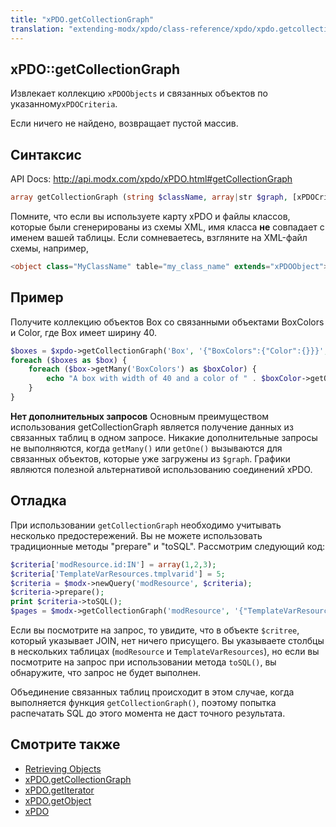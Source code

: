 ```yaml
---
title: "xPDO.getCollectionGraph"
translation: "extending-modx/xpdo/class-reference/xpdo/xpdo.getcollectiongraph"
---
```


## xPDO::getCollectionGraph

Извлекает коллекцию `xPDOObjects` и связанных объектов по указанному`xPDOCriteria`.

Если ничего не найдено, возвращает пустой массив.

## Синтаксис

API Docs: <http://api.modx.com/xpdo/xPDO.html#getCollectionGraph>

```php
array getCollectionGraph (string $className, array|str $graph, [xPDOCriteria|array|str|int $criteria = null], [bool|int $cacheFlag = true])
```

Помните, что если вы используете карту xPDO и файлы классов, которые были сгенерированы из схемы XML, имя класса **не** совпадает с именем вашей таблицы. Если сомневаетесь, взгляните на XML-файл схемы, например,

```php
<object class="MyClassName" table="my_class_name" extends="xPDOObject">
```

## Пример

Получите коллекцию объектов Box со связанными объектами BoxColors и Color, где Box имеет ширину 40.

```php
$boxes = $xpdo->getCollectionGraph('Box', '{"BoxColors":{"Color":{}}}', array('Box.width' => 40));
foreach ($boxes as $box) {
    foreach ($box->getMany('BoxColors') as $boxColor) {
        echo "A box with width of 40 and a color of " . $boxColor->getOne('Color')->get('name') . " was found.\n";
    }
}
```

**Нет дополнительных запросов**
Основным преимуществом использования getCollectionGraph является получение данных из связанных таблиц в одном запросе. Никакие дополнительные запросы не выполняются, когда `getMany()` или `getOne()` вызываются для связанных объектов, которые уже загружены из `$graph`. Графики являются полезной альтернативой использованию соединений xPDO.

## Отладка

При использовании `getCollectionGraph` необходимо учитывать несколько предостережений. Вы не можете использовать традиционные методы "prepare" и "toSQL". Рассмотрим следующий код:

```php
$criteria['modResource.id:IN'] = array(1,2,3);
$criteria['TemplateVarResources.tmplvarid'] = 5;
$criteria = $modx->newQuery('modResource', $criteria);
$criteria->prepare();
print $criteria->toSQL();
$pages = $modx->getCollectionGraph('modResource', '{"TemplateVarResources":{"TemplateVar":{}}}', $criteria);
```

Если вы посмотрите на запрос, то увидите, что в объекте `$critree`, который указывает JOIN, нет ничего присущего. Вы указываете столбцы в нескольких таблицах (`modResource` и `TemplateVarResources`), но если вы посмотрите на запрос при использовании метода `toSQL()`, вы обнаружите, что запрос не будет выполнен.

Объединение связанных таблиц происходит в этом случае, когда выполняется функция `getCollectionGraph()`, поэтому попытка распечатать SQL до этого момента не даст точного результата.

## Смотрите также

-   [Retrieving Objects](extending-modx/xpdo/retrieving-objects "Retrieving Objects")
-   [xPDO.getCollectionGraph](extending-modx/xpdo/class-reference/xpdo/xpdo.getcollectiongraph "xPDO.getCollectionGraph")
-   [xPDO.getIterator](extending-modx/xpdo/class-reference/xpdo/xpdo.getiterator "xPDO.getIterator")
-   [xPDO.getObject](extending-modx/xpdo/class-reference/xpdo/xpdo.getobject "xPDO.getObject")
-   [xPDO](extending-modx/xpdo "xPDO")
